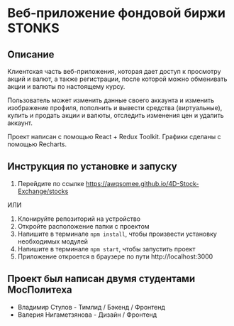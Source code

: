 # Веб-приложение фондовой биржи STONKS

## Описание

Клиентская часть веб-приложения, которая дает доступ к просмотру акций и валют, а также регистрации, после которой можно обменивать акции и валюты по настоящему курсу.

Пользователь может изменить данные своего аккаунта и изменить изображение профиля, пополнить и вывести средства (виртуальные), купить и продать акции и валюты, отследить изменения цен и удалить аккаунт.

Проект написан с помощью React + Redux Toolkit. Графики сделаны с помощью Recharts.

## Инструкция по установке и запуску
1. Перейдите по ссылке https://awqsomee.github.io/4D-Stock-Exchange/stocks

ИЛИ
<br />
   
1. Клонируйте репозиторий на устройство
2. Откройте расположение папки с проектом
3. Напишите в терминале `npm install`, чтобы произвести установку необходимых модулей
4. Напишите в терминале `npm start`, чтобы запустить проект
5. Приложение откроется в браузере по пути http://localhost:3000

## Проект был написан двумя студентами МосПолитеха
* Владимир Стулов - Тимлид / Бэкенд / Фронтенд
* Валерия Нигаметзянова - Дизайн / Фронтенд
